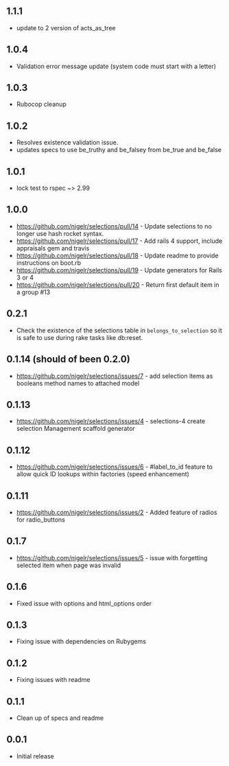 ## 1.1.1
* update to 2 version of acts_as_tree

## 1.0.4
* Validation error message update (system code must start with a letter)

## 1.0.3
* Rubocop cleanup

## 1.0.2
* Resolves existence validation issue.
* updates specs to use be_truthy and be_falsey from be_true and be_false

## 1.0.1
* lock test to rspec ~> 2.99

## 1.0.0
* https://github.com/nigelr/selections/pull/14 - Update selections to no longer use hash rocket syntax.
* https://github.com/nigelr/selections/pull/17 - Add rails 4 support, include appraisals gem and travis
* https://github.com/nigelr/selections/pull/18 - Update readme to provide instructions on boot.rb 
* https://github.com/nigelr/selections/pull/19 - Update generators for Rails 3 or 4
* https://github.com/nigelr/selections/pull/20 - Return first default item in a group #13 

## 0.2.1
* Check the existence of the selections table in `belongs_to_selection` so it is safe to use during rake tasks like db:reset.

## 0.1.14 (should of been 0.2.0)
* https://github.com/nigelr/selections/issues/7 - add selection items as booleans method names to attached model

## 0.1.13

* https://github.com/nigelr/selections/issues/4 - selections-4 create selection Management scaffold generator
## 0.1.12

* https://github.com/nigelr/selections/issues/6 - #label_to_id feature to allow quick ID lookups within factories (speed enhancement)

## 0.1.11

* https://github.com/nigelr/selections/issues/2 - Added feature of radios for radio_buttons

## 0.1.7

* https://github.com/nigelr/selections/issues/5 - issue with forgetting selected item when page was invalid

## 0.1.6

* Fixed issue with options and html_options order

## 0.1.3

* Fixing issue with dependencies on Rubygems

## 0.1.2

* Fixing issues with readme

## 0.1.1

* Clean up of specs and readme

## 0.0.1

* Initial release


